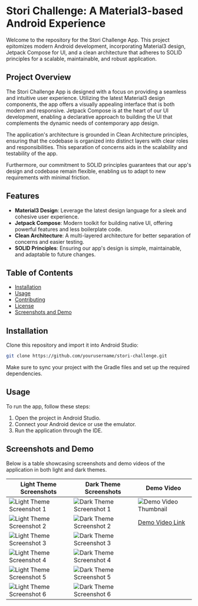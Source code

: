 # Stori Challenge: A Material3-based Android Experience

Welcome to the repository for the Stori Challenge App. This project epitomizes modern Android development, incorporating Material3 design, Jetpack Compose for UI, and a clean architecture that adheres to SOLID principles for a scalable, maintainable, and robust application.

## Project Overview

The Stori Challenge App is designed with a focus on providing a seamless and intuitive user experience. Utilizing the latest Material3 design components, the app offers a visually appealing interface that is both modern and responsive. Jetpack Compose is at the heart of our UI development, enabling a declarative approach to building the UI that complements the dynamic needs of contemporary app design.

The application's architecture is grounded in Clean Architecture principles, ensuring that the codebase is organized into distinct layers with clear roles and responsibilities. This separation of concerns aids in the scalability and testability of the app.

Furthermore, our commitment to SOLID principles guarantees that our app's design and codebase remain flexible, enabling us to adapt to new requirements with minimal friction.

## Features

- **Material3 Design**: Leverage the latest design language for a sleek and cohesive user experience.
- **Jetpack Compose**: Modern toolkit for building native UI, offering powerful features and less boilerplate code.
- **Clean Architecture**: A multi-layered architecture for better separation of concerns and easier testing.
- **SOLID Principles**: Ensuring our app's design is simple, maintainable, and adaptable to future changes.

## Table of Contents

- [Installation](#installation)
- [Usage](#usage)
- [Contributing](#contributing)
- [License](#license)
- [Screenshots and Demo](#screenshots-and-demo)

## Installation

Clone this repository and import it into Android Studio:

```bash
git clone https://github.com/yourusername/stori-challenge.git
```

Make sure to sync your project with the Gradle files and set up the required dependencies.

## Usage

To run the app, follow these steps:

1. Open the project in Android Studio.
2. Connect your Android device or use the emulator.
3. Run the application through the IDE.

## Screenshots and Demo

Below is a table showcasing screenshots and demo videos of the application in both light and dark themes.

| Light Theme Screenshots | Dark Theme Screenshots | Demo Video |
|-------------------------|------------------------|------------|
| ![Light Theme Screenshot 1](path/to/screenshot1.png) | ![Dark Theme Screenshot 1](path/to/screenshot1_dark.png) | ![Demo Video Thumbnail](path/to/demo_video_thumbnail.png) |
| ![Light Theme Screenshot 2](path/to/screenshot2.png) | ![Dark Theme Screenshot 2](path/to/screenshot2_dark.png) | [Demo Video Link](path/to/demo_video.mp4) |
| ![Light Theme Screenshot 3](path/to/screenshot3.png) | ![Dark Theme Screenshot 3](path/to/screenshot3_dark.png) |            |
| ![Light Theme Screenshot 4](path/to/screenshot4.png) | ![Dark Theme Screenshot 4](path/to/screenshot4_dark.png) |            |
| ![Light Theme Screenshot 5](path/to/screenshot5.png) | ![Dark Theme Screenshot 5](path/to/screenshot5_dark.png) |            |
| ![Light Theme Screenshot 6](path/to/screenshot6.png) | ![Dark Theme Screenshot 6](path/to/screenshot6_dark.png) |            |

